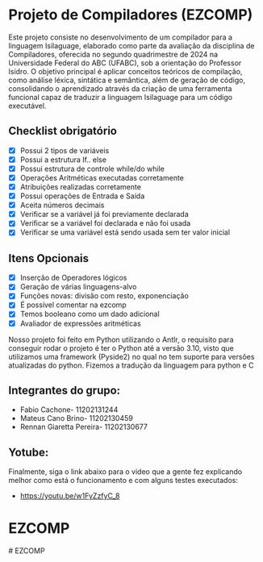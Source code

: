 # Projeto de Compiladores (EZCOMP)

Este projeto consiste no desenvolvimento de um compilador para a linguagem Isilaguage, elaborado como parte da avaliação da disciplina de Compiladores, oferecida no segundo quadrimestre de 2024 na Universidade Federal do ABC (UFABC), sob a orientação do Professor Isidro. O objetivo principal é aplicar conceitos teóricos de compilação, como análise léxica, sintática e semântica, além de geração de código, consolidando o aprendizado através da criação de uma ferramenta funcional capaz de traduzir a linguagem Isilaguage para um código executável.

## Checklist obrigatório
- [x] Possui 2 tipos de variáveis
- [x] Possui a estrutura If.. else
- [x] Possui estrutura de controle while/do while
- [x] Operações Aritméticas executadas corretamente
- [x] Atribuições realizadas corretamente
- [x] Possui operações de Entrada e Saída
- [x] Aceita números decimais
- [x] Verificar se a variável já foi previamente declarada 
- [x] Verificar se a variável foi declarada e não foi usada 
- [x] Verificar se uma variável está sendo usada sem ter valor inicial

## Itens Opcionais
- [x] Inserção de Operadores lógicos
- [x] Geração de várias linguagens-alvo
- [x] Funções novas: divisão com resto, exponenciação
- [x] É possível comentar na ezcomp 
- [x] Temos booleano como um dado adicional
- [x] Avaliador de expressões aritméticas 

Nosso projeto foi feito em Python utilizando o Antlr, o requisito para conseguir rodar o projeto é ter o Python até a versão 3.10, visto que utilizamos uma framework (Pyside2) no qual no tem suporte para versões atualizadas do python. Fizemos a tradução da linguagem para python e C

## Integrantes do grupo:
- Fabio Cachone- 11202131244
- Mateus Cano Brino- 11202130459
- Rennan Giaretta Pereira- 11202130677

## Yotube:
Finalmente, siga o link abaixo para o video que a gente fez explicando melhor como está o funcionamento e com alguns testes executados:
- https://youtu.be/w1FyZzfyC_8
# EZCOMP
#   E Z C O M P  
 